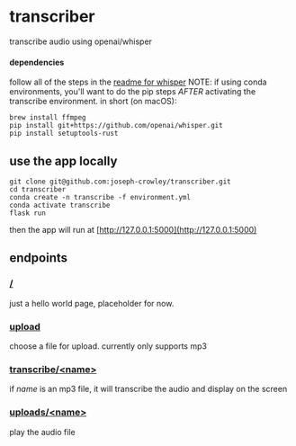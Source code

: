 # transcriber
transcribe audio using openai/whisper 

#### dependencies 
follow all of the steps in the [readme for whisper](https://github.com/openai/whisper.git)
NOTE: if using conda environments, you'll want to do the pip steps _AFTER_ activating the transcribe environment.
in short (on macOS):
```
brew install ffmpeg
pip install git+https://github.com/openai/whisper.git 
pip install setuptools-rust
```

## use the app locally
```
git clone git@github.com:joseph-crowley/transcriber.git
cd transcriber
conda create -n transcribe -f environment.yml
conda activate transcribe
flask run
```
then the app will run at [http://127.0.0.1:5000](http://127.0.0.1:5000)

## endpoints

### [/](http://127.0.0.1:5000) 
just a hello world page, placeholder for now. 

### [upload](http://127.0.0.1:5000/upload)
choose a file for upload. currently only supports mp3

### [transcribe/\<name\>](http://127.0.0.1:5000/transcribe/audio.mp3)
if _name_ is an mp3 file, it will transcribe the audio and display on the screen

### [uploads/\<name\>](http://127.0.0.1:5000/uploads/audio.mp3)
play the audio file
